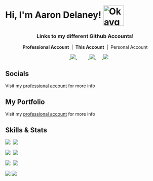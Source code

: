 # Hi, I'm Aaron Delaney! <img src="https://cdn.frankerfacez.com/emoticon/567712/4"  width="64px" height="64px" align="center" alt="OkaygeBusiness" />

<div align = center>
  <h3> Links to my different Github Accounts! </h3>

<b>Professional Account</b>&nbsp;&nbsp;|&nbsp;&nbsp;<b>This Account</b>&nbsp;&nbsp;|&nbsp;&nbsp;Personal Account

&nbsp;&nbsp;&nbsp;&nbsp;&nbsp;&nbsp;<a href=https://github.com/AaronDelaney99> <img src="https://img.shields.io/badge/github-%23121011.svg?style=for-the-badge&logo=github&logoColor=white"> </a>&nbsp;&nbsp;&nbsp;&nbsp;&nbsp;&nbsp;
&nbsp;&nbsp;<a href=https://github.com/Sadge-Student> <img src="https://img.shields.io/badge/github-%23121011.svg?style=for-the-badge&logo=github&logoColor=white"> </a>&nbsp;&nbsp;
&nbsp;&nbsp;<a href=https://github.com/Priimalhunter> <img src="https://img.shields.io/badge/github-%23121011.svg?style=for-the-badge&logo=github&logoColor=white"> </a>

</div>
  
## Socials
Visit my <a href=https://github.com/AaronDelaney99>professional account</a> for more info

## My Portfolio
Visit my <a href=https://github.com/AaronDelaney99>professional account</a> for more info


## Skills & Stats
<img src="https://github-readme-stats.vercel.app/api?username=sadge-student&theme=dracula&show_icons=true&count_private=true">&nbsp;
<img src="https://github-readme-stats.vercel.app/api/top-langs/?username=sadge-student&theme=dracula&layout=&langs_count=5">

<img src="https://img.shields.io/badge/c%23-%23239120.svg?style=for-the-badge&logo=c-sharp&logoColor=white">&nbsp;
<img src="https://img.shields.io/badge/c++-%2300599C.svg?style=for-the-badge&logo=c%2B%2B&logoColor=white">

<img src="https://img.shields.io/badge/html5-%23E34F26.svg?style=for-the-badge&logo=html5&logoColor=white">&nbsp;
<img src="https://img.shields.io/badge/javascript-%23323330.svg?style=for-the-badge&logo=javascript&logoColor=%23F7DF1E">

<img src="https://img.shields.io/badge/node.js-6DA55F?style=for-the-badge&logo=node.js&logoColor=white">

<img src="https://img.shields.io/badge/java-%23ED8B00.svg?style=for-the-badge&logo=java&logoColor=white">
